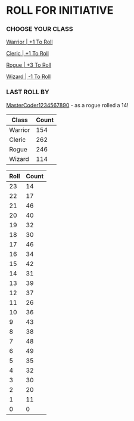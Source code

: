 # ROLL FOR INITIATIVE
### CHOOSE YOUR CLASS

[Warrior | +1 To Roll](https://github.com/benjaminsampica/benjaminsampica/issues/new?title=roll%7Cwarrior&body=Just+click+%27Submit+new+issue%27.)

[Cleric | +1 To Roll](https://github.com/benjaminsampica/benjaminsampica/issues/new?title=roll%7Ccleric&body=Just+click+%27Submit+new+issue%27.)

[Rogue | +3 To Roll](https://github.com/benjaminsampica/benjaminsampica/issues/new?title=roll%7Crogue&body=Just+click+%27Submit+new+issue%27.)

[Wizard | -1 To Roll](https://github.com/benjaminsampica/benjaminsampica/issues/new?title=roll%7Cwizard&body=Just+click+%27Submit+new+issue%27.)
### LAST ROLL BY
[MasterCoder1234567890](https://www.github.com/MasterCoder1234567890) - as a rogue rolled a 14!

|Class|Count|
|-|-|
|Warrior|154|
|Cleric|262|
|Rogue|246|
|Wizard|114|

|Roll|Count|
|-|-|
|23|14
|22|17
|21|46
|20|40
|19|32
|18|30
|17|46
|16|34
|15|42
|14|31
|13|39
|12|37
|11|26
|10|36
|9|43
|8|38
|7|48
|6|49
|5|35
|4|32
|3|30
|2|20
|1|11
|0|0
